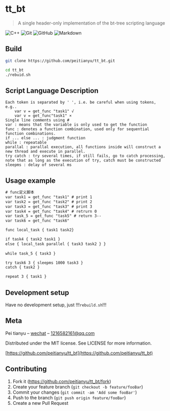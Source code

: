 # tt_bt
> A single header-only implementation of the bt-tree scripting language

![C++](https://img.shields.io/badge/-C++-333333?style=flat&logo=c%2B%2B&logoColor=00599C)
![Git](https://img.shields.io/badge/-Git-333333?style=flat&logo=git)
![GitHub](https://img.shields.io/badge/-GitHub-333333?style=flat&logo=github)
![Markdown](https://img.shields.io/badge/-Markdown-333333?style=flat&logo=markdown)

## Build

```sh
git clone https://github.com/peitianyu/tt_bt.git

cd tt_bt
./rebuid.sh
```

## Script Language Description
```
Each token is separated by ' ', i.e. be careful when using tokens, e.g..
    var v = get_func "task1" √
    var v = get_func"task1" ×
Single line comments using #
var : means that the variable is only used to get the function
func : denotes a function combination, used only for sequential function combinations.
if ... else ... : judgment function
while : repeatable
parallal : parallal execution, all functions inside will construct a new thread and execute in parallel.
try catch : try several times, if still fails, go to catch processing, note that as long as the execution of try, catch must be constructed
sleepms : delay of several ms
```

## Usage example

```txt
# func定义脚本
var task1 = get_func "task1" # print 1
var task2 = get_func "task2" # print 2
var task3 = get_func "task3" # print 3
var task4 = get_func "task4" # retrurn 0
var task_5 = get_func "task5" # return 3--
var task6 = get_func "task6"

func local_task { task1 task2}

if task4 { task2 task1 }
else { local_task parallel { task3 task2 } }
    
while task_5 { task3 }

try task6 3 { sleepms 1000 task3 }
catch { task2 }

repeat 3 { task1 }
```

## Development setup

Have no development setup, just !!!`rebuild.sh`!!!

## Meta

Pei tianyu – [wechat](pty2182) – 1216582161@qq.com

Distributed under the MIT license. See LICENSE for more information.

[https://github.com/peitianyu/tt_bt](https://github.com/peitianyu/tt_bt)

## Contributing

1. Fork it (<https://github.com/peitianyu/tt_bt/fork>)
2. Create your feature branch (`git checkout -b feature/fooBar`)
3. Commit your changes (`git commit -am 'Add some fooBar'`)
4. Push to the branch (`git push origin feature/fooBar`)
5. Create a new Pull Request

